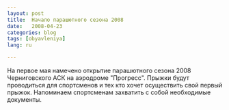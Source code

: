 ```yaml
---
layout: post
title:  Начало парашютного сезона 2008
date:   2008-04-23
categories: blog
tags: [obyavleniya]
lang: ru

---
```

На первое мая намечено открытие парашютного сезона 2008 Черниговского АСК на аэродроме "Прогресс". Прыжки будут проводиться для спортсменов и тех кто хочет осуществить свой первый прыжок. Напоминаем спортсменам захватить с собой необходимые документы.
